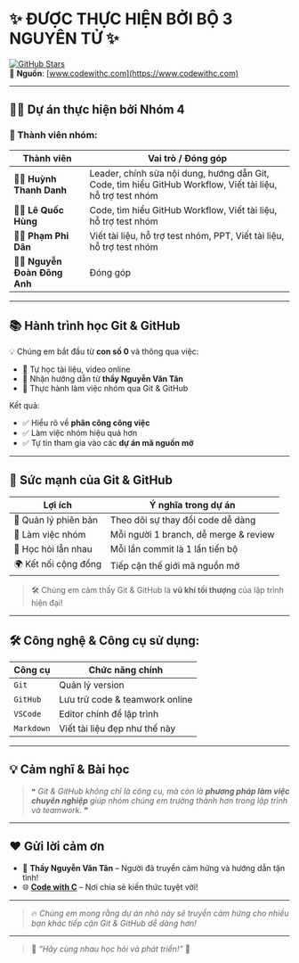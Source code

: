 # ✨ ĐƯỢC THỰC HIỆN BỞI BỘ 3 NGUYÊN TỬ ✨  

[![GitHub Stars](https://img.shields.io/github/stars/codewithc?style=social)](https://github.com/codewithc)  
🔗 **Nguồn**: [www.codewithc.com](https://www.codewithc.com)

---

## 👨‍💻 Dự án thực hiện bởi **Nhóm 4**

### 👥 Thành viên nhóm:
| Thành viên           | Vai trò / Đóng góp |
|----------------------|---------------------|
| 🧑‍💼 **Huỳnh Thanh Danh**     | Leader, chính sửa nội dung, hướng dẫn Git, Code, tìm hiểu GitHub Workflow, Viết tài liệu, hỗ trợ test nhóm |
| 🧑‍💼 **Lê Quốc Hùng**         | Code, tìm hiểu GitHub Workflow, Viết tài liệu, hỗ trợ test nhóm |
| 🧑‍💼 **Phạm Phi Dân**         | Viết tài liệu, hỗ trợ test nhóm, PPT, Viết tài liệu, hỗ trợ test nhóm |
| 🧑‍💼 **Nguyễn Đoàn Đông Anh** | Đóng góp |

---

## 📚 Hành trình học Git & GitHub

💡 Chúng em bắt đầu từ **con số 0** và thông qua việc:
- 📖 Tự học tài liệu, video online
- 🤝 Nhận hướng dẫn từ **thầy Nguyễn Văn Tân**
- 🔁 Thực hành làm việc nhóm qua Git & GitHub  

Kết quả:
- ✅ Hiểu rõ về **phân công công việc**
- ✅ Làm việc nhóm hiệu quả hơn
- ✅ Tự tin tham gia vào các **dự án mã nguồn mở**

---

## 🚀 Sức mạnh của Git & GitHub

| Lợi ích                | Ý nghĩa trong dự án                   |
|------------------------|----------------------------------------|
| 🔄 Quản lý phiên bản   | Theo dõi sự thay đổi code dễ dàng     |
| 👥 Làm việc nhóm       | Mỗi người 1 branch, dễ merge & review |
| 🧠 Học hỏi lẫn nhau    | Mỗi lần commit là 1 lần tiến bộ       |
| 🌍 Kết nối cộng đồng   | Tiếp cận thế giới mã nguồn mở          |

> 🛠️ Chúng em cảm thấy Git & GitHub là **vũ khí tối thượng** của lập trình hiện đại!

---

## 🛠️ Công nghệ & Công cụ sử dụng:

| Công cụ      | Chức năng chính               |
|-------------|-------------------------------|
| `Git`       | Quản lý version                |
| `GitHub`    | Lưu trữ code & teamwork online |
| `VSCode`    | Editor chính để lập trình      |
| `Markdown`  | Viết tài liệu đẹp như thế này  |

---

## 💡 Cảm nghĩ & Bài học

> ❝ *Git & GitHub không chỉ là công cụ, mà còn là **phương pháp làm việc chuyên nghiệp** giúp nhóm chúng em trưởng thành hơn trong lập trình và teamwork.* ❞

---

## ❤️ Gửi lời cảm ơn

- 🌟 **Thầy Nguyễn Văn Tân** – Người đã truyền cảm hứng và hướng dẫn tận tình!
- 🌐 **[Code with C](https://www.codewithc.com)** – Nơi chia sẻ kiến thức tuyệt vời!

---

> 🔥 *Chúng em mong rằng dự án nhỏ này sẽ truyền cảm hứng cho nhiều bạn khác tiếp cận Git & GitHub dễ dàng hơn!*  

---
> 💬 *“Hãy cùng nhau học hỏi và phát triển!”* 🚀  
